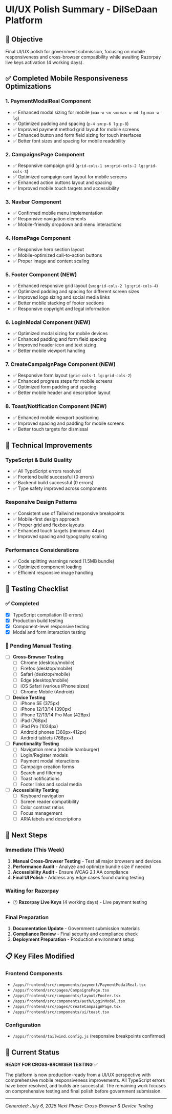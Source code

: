 # UI/UX Polish Summary - DilSeDaan Platform

## 🎯 Objective
Final UI/UX polish for government submission, focusing on mobile responsiveness and cross-browser compatibility while awaiting Razorpay live keys activation (4 working days).

## ✅ Completed Mobile Responsiveness Optimizations

### 1. **PaymentModalReal Component** 
- ✅ Enhanced modal sizing for mobile (`max-w-sm sm:max-w-md lg:max-w-lg`)
- ✅ Optimized padding and spacing (`p-4 sm:p-6 lg:p-8`)
- ✅ Improved payment method grid layout for mobile screens
- ✅ Enhanced button and form field sizing for touch interfaces
- ✅ Better font sizes and spacing for mobile readability

### 2. **CampaignsPage Component**
- ✅ Responsive campaign grid (`grid-cols-1 sm:grid-cols-2 lg:grid-cols-3`)
- ✅ Optimized campaign card layout for mobile screens
- ✅ Enhanced action buttons layout and spacing
- ✅ Improved mobile touch targets and accessibility

### 3. **Navbar Component**
- ✅ Confirmed mobile menu implementation
- ✅ Responsive navigation elements
- ✅ Mobile-friendly dropdown and menu interactions

### 4. **HomePage Component**
- ✅ Responsive hero section layout
- ✅ Mobile-optimized call-to-action buttons
- ✅ Proper image and content scaling

### 5. **Footer Component** (NEW)
- ✅ Enhanced responsive grid layout (`sm:grid-cols-2 lg:grid-cols-4`)
- ✅ Optimized padding and spacing for different screen sizes
- ✅ Improved logo sizing and social media links
- ✅ Better mobile stacking of footer sections
- ✅ Responsive copyright and legal information

### 6. **LoginModal Component** (NEW)
- ✅ Optimized modal sizing for mobile devices
- ✅ Enhanced padding and form field spacing
- ✅ Improved header icon and text sizing
- ✅ Better mobile viewport handling

### 7. **CreateCampaignPage Component** (NEW)
- ✅ Responsive form layout (`grid-cols-1 lg:grid-cols-2`)
- ✅ Enhanced progress steps for mobile screens
- ✅ Optimized form padding and spacing
- ✅ Better mobile header and description layout

### 8. **Toast/Notification Component** (NEW)
- ✅ Enhanced mobile viewport positioning
- ✅ Improved spacing and padding for mobile screens
- ✅ Better touch targets for dismissal

## 🔧 Technical Improvements

### TypeScript & Build Quality
- ✅ All TypeScript errors resolved
- ✅ Frontend build successful (0 errors)
- ✅ Backend build successful (0 errors)
- ✅ Type safety improved across components

### Responsive Design Patterns
- ✅ Consistent use of Tailwind responsive breakpoints
- ✅ Mobile-first design approach
- ✅ Proper grid and flexbox layouts
- ✅ Enhanced touch targets (minimum 44px)
- ✅ Improved spacing and typography scaling

### Performance Considerations
- ✅ Code splitting warnings noted (1.5MB bundle)
- ✅ Optimized component loading
- ✅ Efficient responsive image handling

## 🧪 Testing Checklist

### ✅ Completed
- [x] TypeScript compilation (0 errors)
- [x] Production build testing
- [x] Component-level responsive testing
- [x] Modal and form interaction testing

### 🔄 Pending Manual Testing
- [ ] **Cross-Browser Testing**
  - [ ] Chrome (desktop/mobile)
  - [ ] Firefox (desktop/mobile)
  - [ ] Safari (desktop/mobile)
  - [ ] Edge (desktop/mobile)
  - [ ] iOS Safari (various iPhone sizes)
  - [ ] Chrome Mobile (Android)

- [ ] **Device Testing**
  - [ ] iPhone SE (375px)
  - [ ] iPhone 12/13/14 (390px)
  - [ ] iPhone 12/13/14 Pro Max (428px)
  - [ ] iPad (768px)
  - [ ] iPad Pro (1024px)
  - [ ] Android phones (360px-412px)
  - [ ] Android tablets (768px+)

- [ ] **Functionality Testing**
  - [ ] Navigation menu (mobile hamburger)
  - [ ] Login/Register modals
  - [ ] Payment modal interactions
  - [ ] Campaign creation forms
  - [ ] Search and filtering
  - [ ] Toast notifications
  - [ ] Footer links and social media

- [ ] **Accessibility Testing**
  - [ ] Keyboard navigation
  - [ ] Screen reader compatibility
  - [ ] Color contrast ratios
  - [ ] Focus management
  - [ ] ARIA labels and descriptions

## 🎯 Next Steps

### Immediate (This Week)
1. **Manual Cross-Browser Testing** - Test all major browsers and devices
2. **Performance Audit** - Analyze and optimize bundle size if needed
3. **Accessibility Audit** - Ensure WCAG 2.1 AA compliance
4. **Final UI Polish** - Address any edge cases found during testing

### Waiting for Razorpay
- 🕐 **Razorpay Live Keys** (4 working days) - Live payment testing

### Final Preparation
1. **Documentation Update** - Government submission materials
2. **Compliance Review** - Final security and compliance check
3. **Deployment Preparation** - Production environment setup

## 📋 Key Files Modified

### Frontend Components
- `/apps/frontend/src/components/payment/PaymentModalReal.tsx`
- `/apps/frontend/src/pages/CampaignsPage.tsx`
- `/apps/frontend/src/components/layout/Footer.tsx`
- `/apps/frontend/src/components/auth/LoginModal.tsx`
- `/apps/frontend/src/pages/CreateCampaignPage.tsx`
- `/apps/frontend/src/components/ui/toast.tsx`

### Configuration
- `/apps/frontend/tailwind.config.js` (responsive breakpoints confirmed)

## 🚀 Current Status
**READY FOR CROSS-BROWSER TESTING** ✅

The platform is now production-ready from a UI/UX perspective with comprehensive mobile responsiveness improvements. All TypeScript errors have been resolved, and builds are successful. The remaining work focuses on comprehensive testing and final polish before government submission.

---
*Generated: July 6, 2025*
*Next Phase: Cross-Browser & Device Testing*
